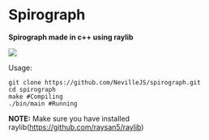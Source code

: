 # Spirograph
**Spirograph made in c++ using raylib** 


![](https://i.imgur.com/lu8rkUr.png)

Usage: 
```
git clone https://github.com/NevilleJS/spirograph.git
cd spirograph
make #Compiling
./bin/main #Running
```
**NOTE:** Make sure you have installed raylib(https://github.com/raysan5/raylib)
